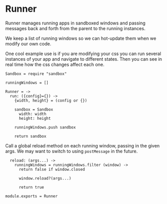 Runner
======

Runner manages running apps in sandboxed windows and passing messages back and
forth from the parent to the running instances.

We keep a list of running windows so we can hot-update them when we modify our
own code.

One cool example use is if you are modifying your css you can run several
instances of your app and navigate to different states. Then you can see in real
time how the css changes affect each one.

    Sandbox = require "sandbox"

    runningWindows = []

    Runner = ->
      run: ({config}={}) ->
        {width, height} = (config or {})

        sandbox = Sandbox
          width: width
          height: height

        runningWindows.push sandbox

        return sandbox

Call a global reload method on each running window, passing in the given args.
We may want to switch to using `postMessage` in the future.

      reload: (args...) ->
        runningWindows = runningWindows.filter (window) ->
          return false if window.closed

          window.reload?(args...)

          return true

    module.exports = Runner
